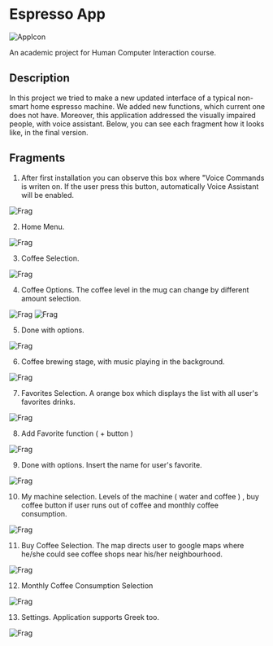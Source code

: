 # Espresso App

![AppIcon](https://github.com/zaaachos/Espresso-machine-app/blob/master/app/src/main/ic_launcher-playstore.png)

An academic project for Human Computer Interaction course.

## Description
In this project we tried to make a new updated interface of a typical non-smart home espresso machine. We added new functions, which current one does not have. Moreover, this application addressed the visually impaired people, with voice assistant.
Below, you can see each fragment how it looks like, in the final version.

## Fragments
1. After first installation you can observe this box where "Voice Commands is writen on. If the user press this button, automatically Voice Assistant will be enabled.

![Frag](https://github.com/zaaachos/Espresso-machine-app/blob/master/fragments_images/Screenshot_3.png)

2. Home Menu.

![Frag](https://github.com/zaaachos/Espresso-machine-app/blob/master/fragments_images/Screenshot_4.png)

3. Coffee Selection.

![Frag](https://github.com/zaaachos/Espresso-machine-app/blob/master/fragments_images/Screenshot_5.png)

4. Coffee Options. The coffee level in the mug can change by different amount selection.

![Frag](https://github.com/zaaachos/Espresso-machine-app/blob/master/fragments_images/Screenshot_6.png) ![Frag](https://github.com/zaaachos/Espresso-machine-app/blob/master/fragments_images/Screenshot_7.png)

5. Done with options.

![Frag](https://github.com/zaaachos/Espresso-machine-app/blob/master/fragments_images/Screenshot_8.png)

6. Coffee brewing stage, with music playing in the background.

![Frag](https://github.com/zaaachos/Espresso-machine-app/blob/master/fragments_images/Screenshot_9.png)

7. Favorites Selection. A orange box which displays the list with all user's favorites drinks.

![Frag](https://github.com/zaaachos/Espresso-machine-app/blob/master/fragments_images/Screenshot_10.png)

8. Add Favorite function ( + button )

![Frag](https://github.com/zaaachos/Espresso-machine-app/blob/master/fragments_images/Screenshot_11.png)

9. Done with options. Insert the name for user's favorite.

![Frag](https://github.com/zaaachos/Espresso-machine-app/blob/master/fragments_images/Screenshot_12.png)

10. My machine selection. Levels of the machine ( water and coffee ) , buy coffee button if user runs out of coffee and monthly coffee consumption.

![Frag](https://github.com/zaaachos/Espresso-machine-app/blob/master/fragments_images/Screenshot_13.png)

11. Buy Coffee Selection. The map directs user to google maps where he/she could see coffee shops near his/her neighbourhood.

![Frag](https://github.com/zaaachos/Espresso-machine-app/blob/master/fragments_images/Screenshot_14.png)

12. Monthly Coffee Consumption Selection

![Frag](https://github.com/zaaachos/Espresso-machine-app/blob/master/fragments_images/Screenshot_15.png)

13. Settings. Application supports Greek too.

![Frag](https://github.com/zaaachos/Espresso-machine-app/blob/master/fragments_images/Screenshot_16.png)


